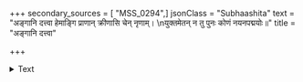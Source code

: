 +++
secondary_sources = [ "MSS_0294",]
jsonClass = "Subhaashita"
text = "अङ्गानि दत्त्वा हेमाङ्गि प्राणान् क्रीणासि चेन् नृणाम्।  \nयुक्तमेतन् न तु पुनः कोणं नयनपद्मयोः॥"
title = "अङ्गानि दत्त्वा"

+++

<details><summary>Text</summary>

अङ्गानि दत्त्वा हेमाङ्गि प्राणान् क्रीणासि चेन् नृणाम्।  
युक्तमेतन् न तु पुनः कोणं नयनपद्मयोः॥
</details>
